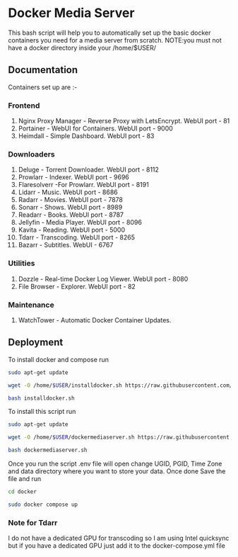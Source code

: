 
# Docker Media Server

This bash script will help you to automatically set up the basic docker containers you need for a media server from scratch.
NOTE:you must not have a docker directory inside your /home/$USER/


## Documentation

Containers set up are :-
### Frontend

1. Nginx Proxy Manager - Reverse Proxy with LetsEncrypt. WebUI port - 81
2. Portainer - WebUI for Containers. WebUI port - 9000
3. Heimdall - Simple Dashboard. WebUI port - 83

### Downloaders

1. Deluge - Torrent Downloader. WebUI port - 8112
2. Prowlarr - Indexer. WebUI port - 9696
3. Flaresolverr -For Prowlarr.  WebUI port - 8191
4. Lidarr - Music. WebUI port - 8686
5. Radarr - Movies. WebUI port - 7878
6. Sonarr - Shows. WebUI port - 8989
7. Readarr - Books. WebUI port - 8787
8. Jellyfin - Media Player. WebUI port - 8096
9. Kavita - Reading. WebUI port - 5000
10. Tdarr - Transcoding. WebUI port - 8265
11. Bazarr - Subtitles. WebUI - 6767 

### Utilities

1. Dozzle - Real-time Docker Log Viewer. WebUI port - 8080
2. File Browser - Explorer. WebUI port - 82

### Maintenance

1. WatchTower - Automatic Docker Container Updates. 
## Deployment

To install docker and compose run
```bash
sudo apt-get update
```

```bash
wget -O /home/$USER/installdocker.sh https://raw.githubusercontent.com/Indian-Techie09/docker-media-server/main/installdocker.sh
```
```bash
bash installdocker.sh
```
To install this script run
```bash
sudo apt-get update
```

```bash
wget -O /home/$USER/dockermediaserver.sh https://raw.githubusercontent.com/Indian-Techie09/docker-media-server/main/docker-media-server.sh
```
```bash
bash dockermediaserver.sh
```
Once you run the script .env file will open change UGID, PGID, Time Zone and data directory where you want to store your data.
Once done Save the file and run
```bash
cd docker
```
```bash
sudo docker compose up
```
### Note for Tdarr

I do not have a dedicated GPU for transcoding so I am using Intel quicksync but if you have a dedicated GPU just add it to the docker-compose.yml file 
